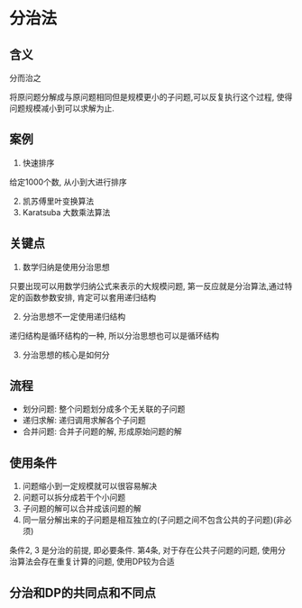 # 分治法

## 含义

分而治之

将原问题分解成与原问题相同但是规模更小的子问题,可以反复执行这个过程, 使得问题规模减小到可以求解为止.

## 案例

1. 快速排序

给定1000个数, 从小到大进行排序

2. 凯苏傅里叶变换算法
3. Karatsuba 大数乘法算法

## 关键点

1. 数学归纳是使用分治思想

只要出现可以用数学归纳公式来表示的大规模问题, 第一反应就是分治算法,通过特定的函数参数安排, 肯定可以套用递归结构

2. 分治思想不一定使用递归结构

递归结构是循环结构的一种, 所以分治思想也可以是循环结构

3. 分治思想的核心是如何分

## 流程

- 划分问题: 整个问题划分成多个无关联的子问题
- 递归求解: 递归调用求解各个子问题
- 合并问题: 合并子问题的解, 形成原始问题的解

## 使用条件

1. 问题缩小到一定规模就可以很容易解决
2. 问题可以拆分成若干个小问题
3. 子问题的解可以合并成该问题的解
4. 同一层分解出来的子问题是相互独立的(子问题之间不包含公共的子问题)(非必须)

条件2, 3 是分治的前提, 即必要条件. 第4条, 对于存在公共子问题的问题, 使用分治算法会存在重复计算的问题, 使用DP较为合适

## 分治和DP的共同点和不同点

